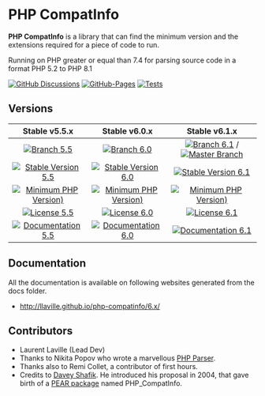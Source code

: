 # PHP CompatInfo

**PHP CompatInfo** is a library that can find the minimum version and the extensions required for a piece of code to run.

Running on PHP greater or equal than 7.4 for parsing source code in a format PHP 5.2 to PHP 8.1

[![GitHub Discussions](https://img.shields.io/github/discussions/llaville/php-compatinfo)](https://github.com/llaville/php-compatinfo/discussions) 
[![GitHub-Pages](https://github.com/llaville/php-compatinfo/actions/workflows/gh-pages.yml/badge.svg)](https://github.com/llaville/php-compatinfo/actions/workflows/gh-pages.yml) 
[![Tests](https://github.com/llaville/php-compatinfo/actions/workflows/php-tests.yaml/badge.svg)](https://github.com/llaville/php-compatinfo/actions/workflows/php-tests.yaml) 

## Versions

|  Stable v5.5.x  |  Stable v6.0.x  |  Stable v6.1.x  |
|:---------------:|:---------------:|:---------------:|
| [![Branch 5.5](https://img.shields.io/badge/branch-5.5-orange)](https://github.com/llaville/php-compatinfo/tree/5.5) | [![Branch 6.0](https://img.shields.io/badge/branch-6.0-orange)](https://github.com/llaville/php-compatinfo/tree/6.0) | [![Branch 6.1](https://img.shields.io/badge/branch-6.1-orange)](https://github.com/llaville/php-compatinfo/tree/6.1) / [![ Master Branch](https://img.shields.io/badge/branch-master-orange)](https://github.com/llaville/php-compatinfo/) |
| [![Stable Version 5.5](https://img.shields.io/badge/packagist-v5.5.6-blue)](https://packagist.org/packages/bartlett/php-compatinfo) | [![Stable Version 6.0](https://img.shields.io/badge/packagist-v6.0.4-blue)](https://packagist.org/packages/bartlett/php-compatinfo) | [![Stable Version 6.1](https://img.shields.io/badge/packagist-v6.1.1-blue)](https://packagist.org/packages/bartlett/php-compatinfo) |
| [![Minimum PHP Version)](https://img.shields.io/packagist/php-v/bartlett/php-compatinfo/5.5.6)](https://www.php.net/supported-versions.php) | [![Minimum PHP Version)](https://img.shields.io/packagist/php-v/bartlett/php-compatinfo/6.0.4)](https://www.php.net/supported-versions.php) | [![Minimum PHP Version)](https://img.shields.io/packagist/php-v/bartlett/php-compatinfo/6.1.1)](https://www.php.net/supported-versions.php) |
| [![License 5.5](https://img.shields.io/packagist/l/bartlett/php-compatinfo)](https://github.com/llaville/php-compatinfo/blob/5.5/LICENSE) | [![License 6.0](https://img.shields.io/packagist/l/bartlett/php-compatinfo)](https://github.com/llaville/php-compatinfo/blob/6.0/LICENSE) | [![License 6.1](https://img.shields.io/packagist/l/bartlett/php-compatinfo)](https://github.com/llaville/php-compatinfo/blob/6.1/LICENSE) |
| [![Documentation 5.5](https://img.shields.io/badge/documentation-v5.5-green)](http://bartlett.laurent-laville.org/php-compatinfo/) | [![Documentation 6.0](https://img.shields.io/badge/documentation-v6.0-green)](https://github.com/llaville/php-compatinfo/tree/6.0/docs) | [![Documentation 6.1](https://img.shields.io/badge/documentation-v6.1-green)](https://github.com/llaville/php-compatinfo/tree/6.1/docs) |

## Documentation

All the documentation is available on following websites generated from the docs folder.

- <http://llaville.github.io/php-compatinfo/6.x/>

## Contributors

* Laurent Laville (Lead Dev)
* Thanks to Nikita Popov who wrote a marvellous [PHP Parser](https://github.com/nikic/PHP-Parser).
* Thanks also to Remi Collet, a contributor of first hours.
* Credits to [Davey Shafik](https://github.com/dshafik). He introduced his proposal in 2004, that gave birth of a [PEAR package](http://pear.php.net/package/PHP_CompatInfo) named PHP_CompatInfo.
